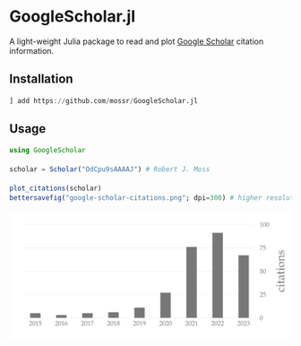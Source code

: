 # GoogleScholar.jl

A light-weight Julia package to read and plot [Google Scholar](https://scholar.google.com/citations?hl=en&view_op=search_authors&mauthors=Robert+J.+Moss&btnG=) citation information.

## Installation

```julia
] add https://github.com/mossr/GoogleScholar.jl
```

## Usage

```julia
using GoogleScholar

scholar = Scholar("OdCpu9sAAAAJ") # Robert J. Moss

plot_citations(scholar)
bettersavefig("google-scholar-citations.png"; dpi=300) # higher resolution
```

<p align="center">
  <img src="./img/google-scholar-citations.png">
</p>
